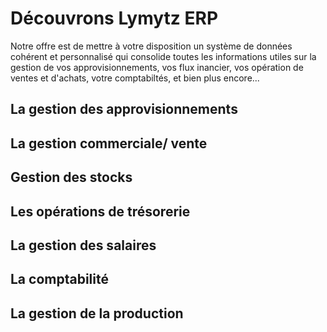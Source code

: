 # Découvrons Lymytz ERP

Notre offre est de mettre à votre disposition un système de données
cohérent et personnalisé qui consolide toutes les informations utiles sur
la gestion de vos approvisionnements, vos flux inancier, vos opération de ventes et d'achats, votre comptabiltés, et bien plus encore...

## La gestion des approvisionnements
## La gestion commerciale/ vente
## Gestion des stocks
## Les opérations de trésorerie
## La gestion des salaires
## La comptabilité
## La gestion de la production